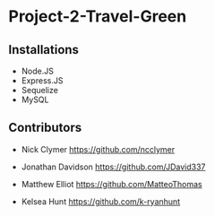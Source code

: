 # Project-2-Travel-Green

## Installations

* Node.JS
* Express.JS
* Sequelize
* MySQL

## Contributors

* Nick Clymer
https://github.com/ncclymer

* Jonathan Davidson
https://github.com/JDavid337

* Matthew Elliot
https://github.com/MatteoThomas

* Kelsea Hunt
https://github.com/k-ryanhunt